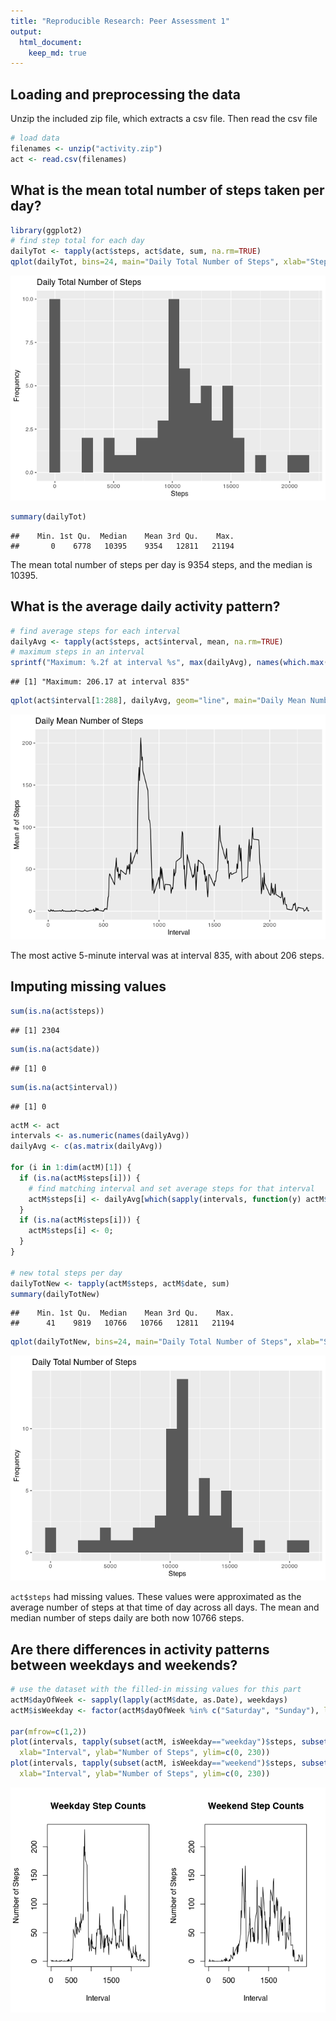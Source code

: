 ```yaml
---
title: "Reproducible Research: Peer Assessment 1"
output: 
  html_document:
    keep_md: true
---
```



## Loading and preprocessing the data
Unzip the included zip file, which extracts a csv file. Then read the csv file

```r
# load data
filenames <- unzip("activity.zip")
act <- read.csv(filenames)
```

## What is the mean total number of steps taken per day?

```r
library(ggplot2)
# find step total for each day
dailyTot <- tapply(act$steps, act$date, sum, na.rm=TRUE)
qplot(dailyTot, bins=24, main="Daily Total Number of Steps", xlab="Steps", ylab="Frequency")
```

![](PA1_template_files/figure-html/unnamed-chunk-2-1.png)<!-- -->

```r
summary(dailyTot)
```

```
##    Min. 1st Qu.  Median    Mean 3rd Qu.    Max. 
##       0    6778   10395    9354   12811   21194
```
The mean total number of steps per day is 9354 steps, and the median is 10395.

## What is the average daily activity pattern?

```r
# find average steps for each interval
dailyAvg <- tapply(act$steps, act$interval, mean, na.rm=TRUE)
# maximum steps in an interval
sprintf("Maximum: %.2f at interval %s", max(dailyAvg), names(which.max(dailyAvg)))
```

```
## [1] "Maximum: 206.17 at interval 835"
```

```r
qplot(act$interval[1:288], dailyAvg, geom="line", main="Daily Mean Number of Steps", xlab="Interval", ylab="Mean # of Steps")
```

![](PA1_template_files/figure-html/unnamed-chunk-3-1.png)<!-- -->

The most active 5-minute interval was at interval 835, with about 206 steps.


## Imputing missing values

```r
sum(is.na(act$steps))
```

```
## [1] 2304
```

```r
sum(is.na(act$date))
```

```
## [1] 0
```

```r
sum(is.na(act$interval))
```

```
## [1] 0
```

```r
actM <- act
intervals <- as.numeric(names(dailyAvg))
dailyAvg <- c(as.matrix(dailyAvg))

for (i in 1:dim(actM)[1]) {
  if (is.na(actM$steps[i])) {
    # find matching interval and set average steps for that interval
    actM$steps[i] <- dailyAvg[which(sapply(intervals, function(y) actM$interval[i] %in% y))]; # possibly i % 288 would work just as well
  }
  if (is.na(actM$steps[i])) {
    actM$steps[i] <- 0;
  }
}

# new total steps per day
dailyTotNew <- tapply(actM$steps, actM$date, sum)
summary(dailyTotNew)
```

```
##    Min. 1st Qu.  Median    Mean 3rd Qu.    Max. 
##      41    9819   10766   10766   12811   21194
```

```r
qplot(dailyTotNew, bins=24, main="Daily Total Number of Steps", xlab="Steps", ylab="Frequency")
```

![](PA1_template_files/figure-html/unnamed-chunk-4-1.png)<!-- -->

```act$steps``` had missing values. These values were approximated as the average number of steps at that time of day across all days. 
The mean and median number of steps daily are both now 10766 steps.


## Are there differences in activity patterns between weekdays and weekends?

```r
# use the dataset with the filled-in missing values for this part
actM$dayOfWeek <- sapply(lapply(actM$date, as.Date), weekdays)
actM$isWeekday <- factor(actM$dayOfWeek %in% c("Saturday", "Sunday"), labels = c("weekday", "weekend"))

par(mfrow=c(1,2))
plot(intervals, tapply(subset(actM, isWeekday=="weekday")$steps, subset(actM, isWeekday=="weekday")$interval, mean, na.rm=TRUE), "l", main="Weekday Step Counts", 
  xlab="Interval", ylab="Number of Steps", ylim=c(0, 230))
plot(intervals, tapply(subset(actM, isWeekday=="weekend")$steps, subset(actM, isWeekday=="weekend")$interval, mean, na.rm=TRUE), "l", main="Weekend Step Counts", 
  xlab="Interval", ylab="Number of Steps", ylim=c(0, 230))
```

![](PA1_template_files/figure-html/unnamed-chunk-5-1.png)<!-- -->
